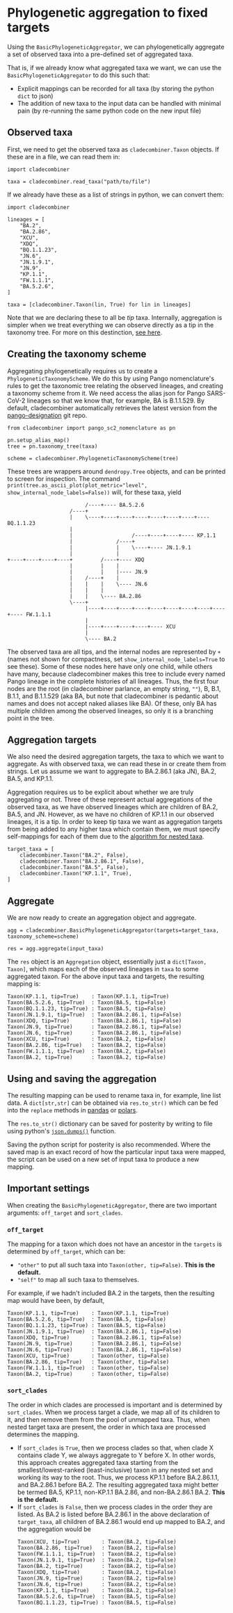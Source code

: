 # Phylogenetic aggregation to fixed targets

Using the `BasicPhylogeneticAggregator`, we can phylogenetically aggregate a set of observed taxa into a pre-defined set of aggregated taxa.

That is, if we already know what aggregated taxa we want, we can use the `BasicPhylogeneticAggregator` to do this such that:

- Explicit mappings can be recorded for all taxa (by storing the python `dict` to json)
- The addition of new taxa to the input data can be handled with minimal pain (by re-running the same python code on the new input file)

## Observed taxa

First, we need to get the observed taxa as `cladecombiner.Taxon` objects.
If these are in a file, we can read them in:

```
import cladecombiner

taxa = cladecombiner.read_taxa("path/to/file")
```

If we already have these as a list of strings in python, we can convert them:

```
import cladecombiner

lineages = [
    "BA.2",
    "BA.2.86",
    "XCU",
    "XDQ",
    "BQ.1.1.23",
    "JN.6",
    "JN.1.9.1",
    "JN.9",
    "KP.1.1",
    "FW.1.1.1",
    "BA.5.2.6",
]

taxa = [cladecombiner.Taxon(lin, True) for lin in lineages]
```

Note that we are declaring these to all be _tip_ taxa.
Internally, aggregation is simpler when we treat everything we can observe directly as a tip in the taxonomy tree.
For more on this destinction, [see here](index.md#ancestral-versus-tip-taxa).

## Creating the taxonomy scheme

Aggregating phylogenetically requires us to create a `PhylogeneticTaxonomyScheme`.
We do this by using Pango nomenclature's rules to get the taxonomic tree relating the observed lineages, and creating a taxonomy scheme from it.
We need access the alias json for Pango SARS-CoV-2 lineages so that we know that, for example, BA is B.1.1.529.
By default, cladecombiner automatically retrieves the latest version from the [pango-designation](https://github.com/cov-lineages/pango-designation/blob/master/pango_designation/alias_key.json) git repo.

```
from cladecombiner import pango_sc2_nomenclature as pn

pn.setup_alias_map()
tree = pn.taxonomy_tree(taxa)

scheme = cladecombiner.PhylogeneticTaxonomyScheme(tree)
```

These trees are wrappers around `dendropy.Tree` objects, and can be printed to screen for inspection.
The command `print(tree.as_ascii_plot(plot_metric="level", show_internal_node_labels=False))` will, for these taxa, yield

```
                         /----+---- BA.5.2.6
                    /----+
                    |    \----+----+----+----+----+----+----+---- BQ.1.1.23
                    |
                    |                   /----+----+----+---- KP.1.1
                    |              /----+
                    |              |    \----+---- JN.1.9.1
                    |              |
+----+----+----+----+         /----+---- XDQ
                    |         |    |
                    |         |    |---- JN.9
                    |    /----+    |
                    |    |    |    \---- JN.6
                    |    |    |
                    |    |    \---- BA.2.86
                    \----+
                         |----+----+----+----+----+----+----+----+----+---- FW.1.1.1
                         |
                         |----+----+----+----+---- XCU
                         |
                         \---- BA.2
```

The observed taxa are all tips, and the internal nodes are represented by `+` (names not shown for compactness, set `show_internal_node_labels=True` to see these).
Some of these nodes here have only one child, while others have many, because cladecombiner makes this tree to include every named Pango lineage in the complete histories of all lineages.
Thus, the first four nodes are the root (in cladecombiner parlance, an empty string, `""`), B, B.1, B.1.1, and B.1.1.529 (aka BA, but note that cladecombiner is pedantic about names and does not accept naked aliases like BA).
Of these, only BA has multiple children among the observed lineages, so only it is a branching point in the tree.

## Aggregation targets

We also need the desired aggregation targets, the taxa to which we want to aggregate.
As with observed taxa, we can read these in or create them from strings.
Let us assume we want to aggregate to BA.2.86.1 (aka JN), BA.2, BA.5, and KP.1.1.

Aggregation requires us to be explicit about whether we are truly aggregating or not.
Three of these represent actual aggregations of the observed taxa, as we have observed lineages which are children of BA.2, BA.5, and JN.
However, as we have no children of KP.1.1 in our observed lineages, it is a tip.
In order to keep tip taxa we want as aggregation targets from being added to any higher taxa which contain them, we must specify self-mappings for each of them due to the [algorithm for nested taxa](#sort_clades).

```
target_taxa = [
    cladecombiner.Taxon("BA.2", False),
    cladecombiner.Taxon("BA.2.86.1", False),
    cladecombiner.Taxon("BA.5", False),
    cladecombiner.Taxon("KP.1.1", True),
]
```

## Aggregate

We are now ready to create an aggregation object and aggregate.

```
agg = cladecombiner.BasicPhylogeneticAggregator(targets=target_taxa, taxonomy_scheme=scheme)

res = agg.aggregate(input_taxa)
```

The `res` object is an `Aggregation` object, essentially just a `dict[Taxon, Taxon]`, which maps each of the observed lineages in `taxa` to some aggregated taxon.
For the above input taxa and targets, the resulting mapping is:

```
Taxon(KP.1.1, tip=True)    : Taxon(KP.1.1, tip=True)
Taxon(BA.5.2.6, tip=True)  : Taxon(BA.5, tip=False)
Taxon(BQ.1.1.23, tip=True) : Taxon(BA.5, tip=False)
Taxon(JN.1.9.1, tip=True)  : Taxon(BA.2.86.1, tip=False)
Taxon(XDQ, tip=True)       : Taxon(BA.2.86.1, tip=False)
Taxon(JN.9, tip=True)      : Taxon(BA.2.86.1, tip=False)
Taxon(JN.6, tip=True)      : Taxon(BA.2.86.1, tip=False)
Taxon(XCU, tip=True)       : Taxon(BA.2, tip=False)
Taxon(BA.2.86, tip=True)   : Taxon(BA.2, tip=False)
Taxon(FW.1.1.1, tip=True)  : Taxon(BA.2, tip=False)
Taxon(BA.2, tip=True)      : Taxon(BA.2, tip=False)
```

## Using and saving the aggregation

The resulting mapping can be used to rename taxa in, for example, line list data.
A `dict[str,str]` can be obtained via `res.to_str()` which can be fed into the `replace` methods in [pandas](https://pandas.pydata.org/pandas-docs/stable/reference/api/pandas.DataFrame.replace.html) or [polars](https://docs.pola.rs/api/python/stable/reference/expressions/api/polars.Expr.replace.html).

The `res.to_str()` dictionary can be saved for posterity by writing to file using python's [`json.dumps()`](https://docs.python.org/3/library/json.html) function.

Saving the python script for posterity is also recommended.
Where the saved map is an exact record of how the particular input taxa were mapped, the script can be used on a new set of input taxa to produce a new mapping.

## Important settings

When creating the `BasicPhylogeneticAggregator`, there are two important arguments: `off_target` and `sort_clades`.

### `off_target`

The mapping for a taxon which does not have an ancestor in the `targets` is determined by `off_target`, which can be:

- `"other"` to put all such taxa into `Taxon(other, tip=False)`. **This is the default.**
- `"self"` to map all such taxa to themselves.

For example, if we hadn't included BA.2 in the targets, then the resulting map would have been, by default,

```
Taxon(KP.1.1, tip=True)    : Taxon(KP.1.1, tip=True)
Taxon(BA.5.2.6, tip=True)  : Taxon(BA.5, tip=False)
Taxon(BQ.1.1.23, tip=True) : Taxon(BA.5, tip=False)
Taxon(JN.1.9.1, tip=True)  : Taxon(BA.2.86.1, tip=False)
Taxon(XDQ, tip=True)       : Taxon(BA.2.86.1, tip=False)
Taxon(JN.9, tip=True)      : Taxon(BA.2.86.1, tip=False)
Taxon(JN.6, tip=True)      : Taxon(BA.2.86.1, tip=False)
Taxon(XCU, tip=True)       : Taxon(other, tip=False)
Taxon(BA.2.86, tip=True)   : Taxon(other, tip=False)
Taxon(FW.1.1.1, tip=True)  : Taxon(other, tip=False)
Taxon(BA.2, tip=True)      : Taxon(other, tip=False)
```

### `sort_clades`

The order in which clades are processed is important and is determined by `sort_clades`. When we process target a clade, we map all of its children to it, and then remove them from the pool of unmapped taxa. Thus, when nested target taxa are present, the order in which taxa are processed determines the mapping.

- If `sort_clades` is `True`, then we process clades so that, when clade X contains clade Y, we always aggregate to Y before X. In other words, this approach creates aggregated taxa starting from the smallest/lowest-ranked (least-inclusive) taxon in any nested set and working its way to the root. Thus, we process KP.1.1 before BA.2.86.1.1, and BA.2.86.1 before BA.2. The resulting aggregated taxa might better be termed BA.5, KP.1.1, non-KP.1.1 BA.2.86, and non-BA.2.86.1 BA.2. **This is the default.**
- If `sort_clades` is `False`, then we process clades in the order they are listed. As BA.2 is listed before BA.2.86.1 in the above declaration of `target_taxa`, all children of BA.2.86.1 would end up mapped to BA.2, and the aggregation would be
  ```
  Taxon(XCU, tip=True)       : Taxon(BA.2, tip=False)
  Taxon(BA.2.86, tip=True)   : Taxon(BA.2, tip=False)
  Taxon(FW.1.1.1, tip=True)  : Taxon(BA.2, tip=False)
  Taxon(JN.1.9.1, tip=True)  : Taxon(BA.2, tip=False)
  Taxon(BA.2, tip=True)      : Taxon(BA.2, tip=False)
  Taxon(XDQ, tip=True)       : Taxon(BA.2, tip=False)
  Taxon(JN.9, tip=True)      : Taxon(BA.2, tip=False)
  Taxon(JN.6, tip=True)      : Taxon(BA.2, tip=False)
  Taxon(KP.1.1, tip=True)    : Taxon(BA.2, tip=False)
  Taxon(BA.5.2.6, tip=True)  : Taxon(BA.5, tip=False)
  Taxon(BQ.1.1.23, tip=True) : Taxon(BA.5, tip=False)
  ```
